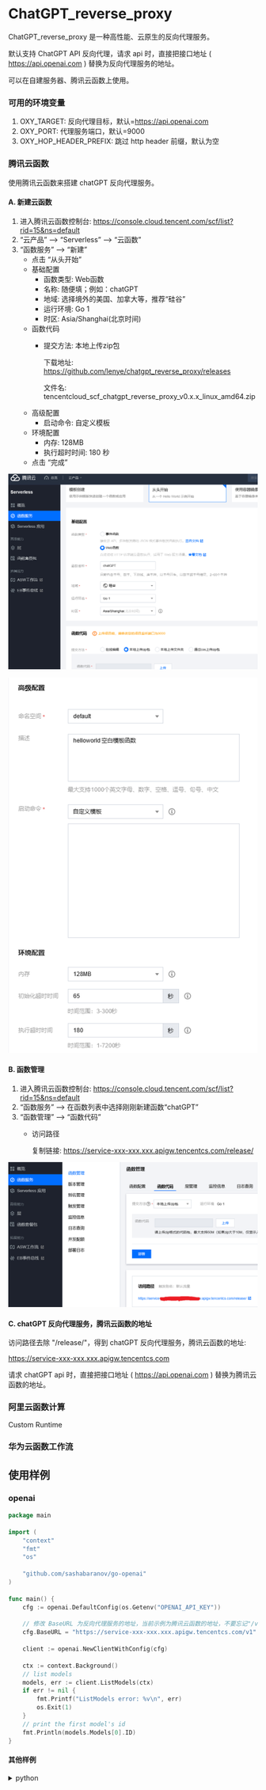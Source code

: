 # ChatGPT_reverse_proxy

ChatGPT_reverse_proxy 是一种高性能、云原生的反向代理服务。

默认支持 ChatGPT API 反向代理，请求 api 时，直接把接口地址 ( https://api.openai.com ) 替换为反向代理服务的地址。

可以在自建服务器、腾讯云函数上使用。

### 可用的环境变量

1. OXY_TARGET: 反向代理目标，默认=https://api.openai.com
2. OXY_PORT: 代理服务端口，默认=9000
3. OXY_HOP_HEADER_PREFIX: 跳过 http header 前缀，默认为空

### 腾讯云函数

使用腾讯云函数来搭建 chatGPT 反向代理服务。

#### A. 新建云函数

1. 进入腾讯云函数控制台: https://console.cloud.tencent.com/scf/list?rid=15&ns=default
2. “云产品” --> “Serverless” --> “云函数”
3. “函数服务” --> “新建”
    - 点击 “从头开始”
    - 基础配置
        - 函数类型: Web函数
        - 名称: 随便填；例如：chatGPT
        - 地域: 选择境外的美国、加拿大等，推荐“硅谷”
        - 运行环境: Go 1
        - 时区: Asia/Shanghai(北京时间)
    - 函数代码
        - 提交方法: 本地上传zip包

          下载地址: https://github.com/lenye/chatgpt_reverse_proxy/releases

          文件名: tencentcloud_scf_chatgpt_reverse_proxy_v0.x.x_linux_amd64.zip
    - 高级配置
        - 启动命令: 自定义模板
    - 环境配置
        - 内存: 128MB
        - 执行超时时间: 180 秒
    - 点击 “完成”

![基础配置.png](docs/new.png)

![高级配置.png](docs/new2.png)

#### B. 函数管理

1. 进入腾讯云函数控制台: https://console.cloud.tencent.com/scf/list?rid=15&ns=default
2. “函数服务” --> 在函数列表中选择刚刚新建函数“chatGPT”
3. “函数管理” --> “函数代码”
    - 访问路径

      复制链接: https://service-xxx-xxx.xxx.apigw.tencentcs.com/release/

![访问路径.png](docs/new3.png)

#### C. chatGPT 反向代理服务，腾讯云函数的地址

访问路径去除 "/release/"，得到 chatGPT 反向代理服务，腾讯云函数的地址:

https://service-xxx-xxx.xxx.apigw.tencentcs.com

请求 chatGPT api 时，直接把接口地址 ( https://api.openai.com ) 替换为腾讯云函数的地址。

### 阿里云函数计算

Custom Runtime

### 华为云函数工作流

## 使用样例

### openai

```go
package main

import (
	"context"
	"fmt"
	"os"

	"github.com/sashabaranov/go-openai"
)

func main() {
	cfg := openai.DefaultConfig(os.Getenv("OPENAI_API_KEY"))

	// 修改 BaseURL 为反向代理服务的地址，当前示例为腾讯云函数的地址，不要忘记"/v1"
	cfg.BaseURL = "https://service-xxx-xxx.xxx.apigw.tencentcs.com/v1"

	client := openai.NewClientWithConfig(cfg)

	ctx := context.Background()
	// list models
	models, err := client.ListModels(ctx)
	if err != nil {
		fmt.Printf("ListModels error: %v\n", err)
		os.Exit(1)
	}
	// print the first model's id
	fmt.Println(models.Models[0].ID)
}

```

#### 其他样例

<details>
<summary>python</summary>

```python
import os

import openai

openai.api_key = os.getenv("OPENAI_API_KEY")

# 修改 api_base 为反向代理服务的地址，当前示例为腾讯云函数的地址，不要忘记"/v1"
openai.api_base = "https://service-xxx-xxx.xxx.apigw.tencentcs.com/v1"

# list models
models = openai.Model.list()
# print the first model's id
print(models.data[0].id)
```

</details>

